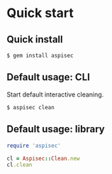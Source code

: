 # Quick start

## Quick install

```
$ gem install aspisec
```

## Default usage: CLI

Start default interactive cleaning.

```
$ aspisec clean
```

## Default usage: library

```ruby
require 'aspisec'

cl = Aspisec::Clean.new
cl.clean
```
